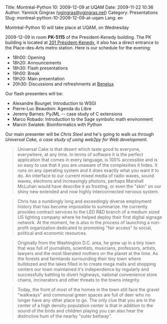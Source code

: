 Title: Montréal-Python 10: 2009-12-09 at UQAM
Date: 2009-11-22 10:36
Author: Yannick Gingras (ygingras@ygingras.net)
Category: Presentations
Slug: montreal-python-10-2009-12-09-at-uqam
Lang: en

<!--:en-->Montréal-Python 10 will take place at UQAM, on Wednesday
2009-12-09 in room **PK-5115** of the President-Kenedy building. The PK
building is located at [201 Président-Kenedy][], it also has a direct
entrance to the Place-des-Arts metro station. Here is our schedule for
the evening:

-   18h00: Opening
-   18h20: Announcements
-   18h30: Flash presentations
-   19h00: Break
-   19h20: Main presentation
-   20h30: Discussions and refreshments at [Benelux][]

Our flash presenters will be:

-   Alexandre Bourget: Introduction to WSGI
-   Pierre-Luc Beaudoin: Agenda du Libre
-   Jeremy Barnes: PyJML -- case study of C extensions
-   Marco Robado: Introduction to the Sage symbolic math environment
-   Marcin Swiatek: Bioinformatics with Python

Our main presenter will be *Chris Steel* and he's going to walk us
through *Universal Cake, a case study of using web2py for Web
development*.

> Universal Cake is that desert which taste good to everyone,
> everywhere, at any time. In terms of software it is the perfect
> application that comes in every language, is 100% accessible and is so
> easy to use that it you are unaware of the complexities it hides. It
> runs on any operating system and it does exactly what you want it to
> do. An interface to our current mixed media of radio waves, sound
> waves, electrons and increasingly photons, perhaps Marshall McLuhan
> would have describe it as frosting, or even the "skin" on our shiny
> new extended and now highly interconnected nervous system.

> Chris has a numbingly long and exceedingly diverse employment history
> that has become impossible to summarize. He currently provides
> contract services to the LED R&D branch of a medium sized US lighting
> company where he helped deploy their first digital signage network. At
> the moment, he is also in the process of launching a non-profit
> organization dedicated to promoting "fair access" to social, political
> and economic resources.

> Originally from the Washington D.C. area, he grew up in a tiny town
> that was full of journalists, scientists, musicians, professors,
> artists, lawyers and the most liberated mothers on the planet at the
> time. As the forests and farmlands surrounding their tiny town where
> bulldozed and the lakes filled in to create mega malls and shopping
> centers our town maintained it's independence by regularly and
> successfully battling to divert highways, national convenience store
> chains, incinerators and other threats to the towns integrity.

> Today, the front of most of the homes in the town still face the
> gravel "walkways" and communal green spaces are full of deer who no
> longer have any other place to go. The only clue that you are in the
> center of a high density population center is that in addition to the
> sound of the birds and children playing you can also hear the
> distinctive hum of the nearby "outer beltway".

  [201 Président-Kenedy]: http://www.uqam.ca/campus/pavillons/pk.htm
  [Benelux]: http://www.brasseriebenelux.com/
